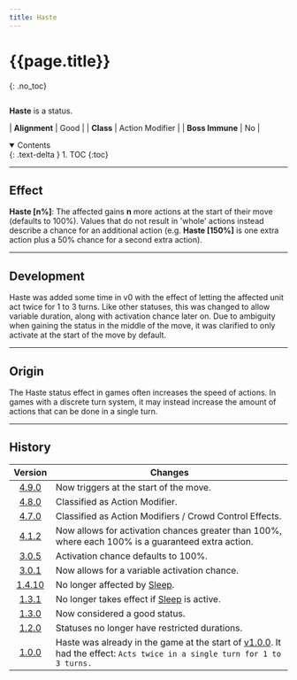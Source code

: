 ```yaml
---
title: Haste
---
```


# {{page.title}}
{: .no_toc}

<div class="row">
<div class="column content" markdown="1">

**Haste** is a status.

| **Alignment** | Good |
| **Class** | Action Modifier |
| **Boss Immune** | No |

</div>
<div class="column toc" markdown="1">
<details open markdown="block">
<summary>
Contents
</summary>
{: .text-delta }
1. TOC
{:toc}
</details>
</div>
</div> 

---

## Effect

**Haste \[n%\]**: The affected gains **n** more actions at the start of their move (defaults to 100%). Values that do not result in 'whole' actions instead describe a chance for an additional action (e.g. **Haste [150%]** is one extra action plus a 50% chance for a second extra action).

---

## Development

Haste was added some time in v0 with the effect of letting the affected unit act twice for 1 to 3 turns. Like other statuses, this was changed to allow variable duration, along with activation chance later on. Due to ambiguity when gaining the status in the middle of the move, it was clarified to only activate at the start of the move by default.

---

## Origin

The Haste status effect in games often increases the speed of actions. In games with a discrete turn system, it may instead increase the amount of actions that can be done in a single turn.

---

## History

| Version | Changes |
| :---: | --- |
| [4.9.0](v4#v4.9.0) | Now triggers at the start of the move. |
| [4.8.0](v4#v4.8.0) | Classified as Action Modifier. |
| [4.7.0](v4#v4.7.0) | Classified as Action Modifiers / Crowd Control Effects. |
| [4.1.2](v4#v4.1.2) | Now allows for activation chances greater than 100%, where each 100% is a guaranteed extra action. |
| [3.0.5](v3#v3.0.5) | Activation chance defaults to 100%. |
| [3.0.1](v3#v3.0.1) | Now allows for a variable activation chance. |
| [1.4.10](v1#v1.4.10) | No longer affected by [Sleep](sleep). |
| [1.3.1](v1#v1.3.1) | No longer takes effect if [Sleep](sleep) is active. |
| [1.3.0](v1#v1.3.0) | Now considered a good status. |
| [1.2.0](v1#v1.2.0) | Statuses no longer have restricted durations. |
| [1.0.0](v1#v1.0.0) | Haste was already in the game at the start of [v1.0.0](v1#v1.0.0). It had the effect: `Acts twice in a single turn for 1 to 3 turns.` |